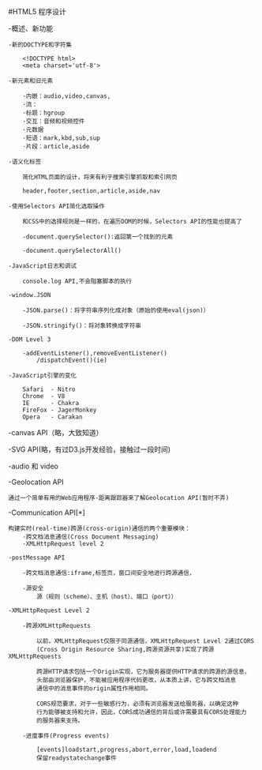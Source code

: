 #HTML5 程序设计

-概述、新功能

	-新的DOCTYPE和字符集

		<!DOCTYPE html>
		<meta charset='utf-8'>

	-新元素和旧元素

		·内嵌：audio,video,canvas,
		·流：
		·标题：hgroup
		·交互：音频和视频控件
		·元数据
		·短语：mark,kbd,sub,sup
		·片段：article,aside

	-语义化标签

		简化HTML页面的设计，将来有利于搜索引擎抓取和索引网页

		header,footer,section,article,aside,nav

	-使用Selectors API简化选取操作

		和CSS中的选择规则是一样的，在遍历DOM的时候，Selectors API的性能也提高了

		-document.querySelector():返回第一个找到的元素

		-document.querySelectorAll()

	-JavaScript日志和调试

		console.log API,不会阻塞脚本的执行

	-window.JSON

		-JSON.parse()：将字符串序列化成对象（原始的使用eval(json)）

		-JSON.stringify()：将对象转换成字符串

	-DOM Level 3

		-addEventListener(),removeEventListener()
			/dispatchEvent()(ie)

	-JavaScript引擎的变化

		Safari  - Nitro
		Chrome  - V8
		IE      - Chakra
		FireFox - JagerMonkey
		Opera   - Carakan

-canvas API（略，大致知道）

-SVG API(略，有过D3.js开发经验，接触过一段时间)

-audio 和 video

-Geolocation API

	通过一个简单有用的Web应用程序-距离跟踪器来了解Geolocation API(暂时不弄)

-Communication API[*]

	构建实时(real-time)跨源(cross-origin)通信的两个重要模块：
		·跨文档消息通信(Cross Document Messaging)
		·XMLHttpRequest level 2

	-postMessage API

		-跨文档消息通信:iframe,标签页，窗口间安全地进行跨源通信，

		-源安全
			源（规则（scheme）、主机（host）、端口（port））

	-XMLHttpRequest Level 2

		-跨源XMLHttpRequests

			以前，XMLHttpRequest仅限于同源通信，XMLHttpRequest Level 2通过CORS
			(Cross Origin Resource Sharing,跨源资源共享)实现了跨源XMLHttpRequests

			跨源HTTP请求包括一个Origin实现，它为服务器提供HTTP请求的跨源的源信息，
			头部由浏览器保护，不能被应用程序代码更改，从本质上讲，它与跨文档消息
			通信中的消息事件的origin属性作用相同。

			CORS规范要求，对于一些敏感行为，必须有浏览器发送给服务器，以确定这种
			行为能够被支持和允许，因此，CORS成功通信的背后或许需要具有CORS处理能力
			的服务器来支持。

		-进度事件(Progress events)

			[events]loadstart,progress,abort,error,load,loadend
			保留readystatechange事件